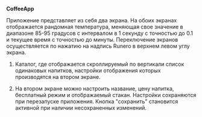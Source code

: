 **CoffeeApp**
 
Приложение представляет из себя два экрана. На обоих экранах отображается рандомная температура, меняющая свое значение в диапазоне 85-95 градусов с интервалом в 1 секунду с точностью до 0.1 и текущее время с точностью до минуты. Переключение экранов осуществляется по нажатию на надпись Runero в верхнем левом углу экрана.

1. Каталог, где отображается скроллируемый по вертикали список одинаковых напитков, настройки отображения которых производятся на втором экране.

2. На втором экране можно настроить название, цену напитка, бесплатный режим и отображаемый стакан. Настройки сохраняются при перезапуске приложения. Кнопка "сохранить" становится активной при наличии несохраненных изменений.

